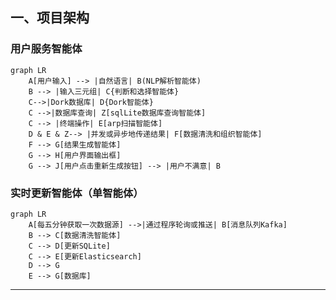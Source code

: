 ## **一、项目架构**

### 用户服务智能体

```mermaid
graph LR 
    A[用户输入] --> |自然语言| B(NLP解析智能体)
    B --> |输入三元组| C{判断和选择智能体}
    C-->|Dork数据库| D{Dork智能体}
    C -->|数据库查询| Z[sqlLite数据库查询智能体]
    C --> |终端操作| E[arp扫描智能体]
    D & E & Z--> |并发或异步地传递结果| F[数据清洗和组织智能体]
    F --> G[结果生成智能体]
    G --> H[用户界面输出框]
    G --> J[用户点击重新生成按钮] --> |用户不满意| B
```

### 实时更新智能体（单智能体）

```mermaid
graph LR
    A[每五分钟获取一次数据源] -->|通过程序轮询或推送| B[消息队列Kafka]
    B --> C[数据清洗智能体]
    C --> D[更新SQLite]
    C --> E[更新Elasticsearch]
    D --> G
    E --> G[数据库]
```



---


